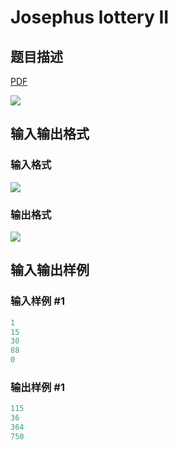 # Josephus lottery II

## 题目描述

[problemUrl]: https://uva.onlinejudge.org/index.php?option=com_onlinejudge&Itemid=8&category=871&page=show_problem&problem=5025

[PDF](https://uva.onlinejudge.org/external/131/p13114.pdf)

![](https://cdn.luogu.com.cn/upload/vjudge_pic/UVA13114/688633169d944f3ce599461250fabe386e3748a4.png)

## 输入输出格式

### 输入格式

![](https://cdn.luogu.com.cn/upload/vjudge_pic/UVA13114/4f68d0bbc96c4fb9f7f5a83dbb846c72a953271f.png)

### 输出格式

![](https://cdn.luogu.com.cn/upload/vjudge_pic/UVA13114/4cad8d6365b576f691241bee725b814ceab794b6.png)

## 输入输出样例

### 输入样例 #1

```cpp
1
15
30
88
0
```


### 输出样例 #1

```cpp
115
36
364
750
```


